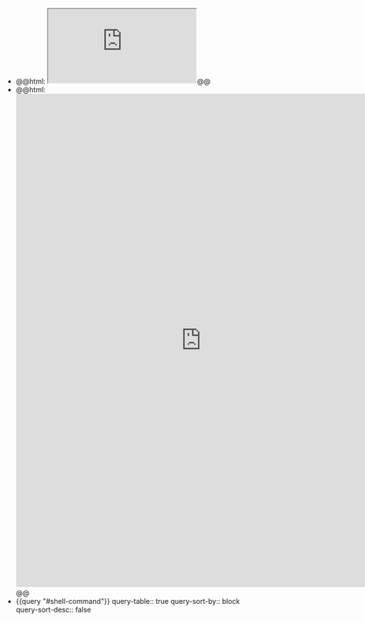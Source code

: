 - @@html: <iframe src='https://www.xmind.app/embed/WwtB/' class="browser-tab" allowfullscreen="true"></iframe>@@
- @@html: <iframe src='https://www.xmind.app/embed/WwtB/' width='750' height='1000' frameborder='0' scrolling='no' allowfullscreen="true"></iframe>@@
- {{query "#shell-command"}}
  query-table:: true
  query-sort-by:: block
  query-sort-desc:: false